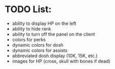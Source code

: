 # TODO List:

- ability to display HP on the left
- ability to hide rank
- ability to turn off the panel on the client 
- colors for perks 
- dynamic colors for dosh
- dynamic colors for assists
- abbreviated dosh display (10K, 15K, etc.)
- images for HP (cross, skull with bones if dead) 
